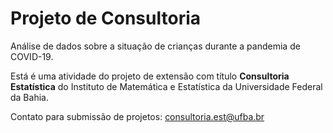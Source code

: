 # Projeto de Consultoria

Análise de dados sobre a situação de crianças durante a pandemia de COVID-19.

Está é uma atividade do projeto de extensão com título **Consultoria Estatística** do Instituto de Matemática e Estatística da Universidade Federal da Bahia.

Contato para submissão de projetos: [consultoria.est@ufba.br](mailto:consultoria.est@ufba.br)
